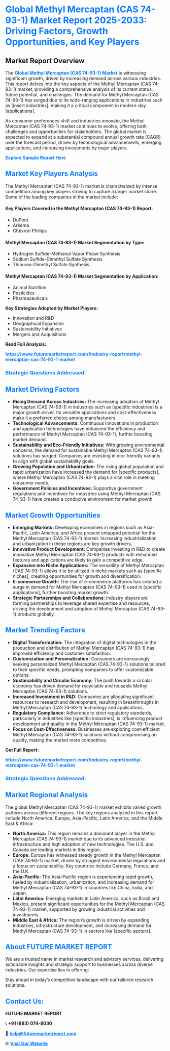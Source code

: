 <h1 style="color: #007BFF;">Global Methyl Mercaptan (CAS 74-93-1) Market Report 2025-2033: Driving Factors, Growth Opportunities, and Key Players</h1>

<section id="overview">
<h2>Market Report Overview</h2>
<p>The <a href="https://www.futuremarketreport.com//industry-report/methyl-mercaptan-cas-74-93-1-market" style="color: #007BFF; text-decoration: none;"><strong>Global Methyl Mercaptan (CAS 74-93-1) Market</strong></a> is witnessing significant growth, driven by increasing demand across various industries. This report delves into the key aspects of the Methyl Mercaptan (CAS 74-93-1) market, providing a comprehensive analysis of its current status, future potential, and challenges. The demand for Methyl Mercaptan (CAS 74-93-1) has surged due to its wide-ranging applications in industries such as [insert industries], making it a critical component in modern-day [applications].</p>
<p>As consumer preferences shift and industries innovate, the Methyl Mercaptan (CAS 74-93-1) market continues to evolve, offering both challenges and opportunities for stakeholders. The global market is expected to expand at a substantial compound annual growth rate (CAGR) over the forecast period, driven by technological advancements, emerging applications, and increasing investments by major players.</p>
</section>

<section id="overview">
<p><a href="https://www.futuremarketreport.com//request-sample/reportId=83849" style="color: #007BFF; text-decoration: none;"><strong>Explore Sample Report Here</strong></a></p>
</section>

<section id="key-players">
<h2 style="color: #007BFF;">Market Key Players Analysis</h2>
<p>The Methyl Mercaptan (CAS 74-93-1) market is characterized by intense competition among key players striving to capture a larger market share. Some of the leading companies in the market include:</p>
<h4>Key Players Covered in the Methyl Mercaptan (CAS 74-93-1) Report:</h4>
<ul><li>DuPont</li><li>Arkema</li><li>Chevron Phillips</li></ul>
<h4>Methyl Mercaptan (CAS 74-93-1) Market Segmentation by Type:</h4>
<ul><li>Hydrogen Sulfide-Methanol Vapor Phase Synthesis</li><li>Sodium Sulfide-Dimethyl Sulfate Synthesis</li><li>Thiourea-Dimethyl Sulfate Synthesis</li></ul>

<h4>Methyl Mercaptan (CAS 74-93-1) Market Segmentation by Application:</h4>
<ul><li>Animal Nutrition</li><li>Pesticides</li><li>Pharmaceuticals</li></ul>
<p><strong>Key Strategies Adopted by Market Players:</strong></p>
<ul>
<li>Innovation and R&D</li>
<li>Geographical Expansion</li>
<li>Sustainability Initiatives</li>
<li>Mergers and Acquisitions</li>
</ul>
</section>

<section>
<p><strong>Read Full Analysis: </strong></p><a href="https://www.futuremarketreport.com//industry-report/methyl-mercaptan-cas-74-93-1-market" style="color: #007BFF; text-decoration: none;"><strong>https://www.futuremarketreport.com//industry-report/methyl-mercaptan-cas-74-93-1-market</strong></a>
<h3 style="color: #007BFF;">Strategic Questions Addressed:</h3>
</section>

<section id="driving-factors">
<h2 style="color: #007BFF;">Market Driving Factors</h2>
<ul>
<li><strong>Rising Demand Across Industries:</strong> The increasing adoption of Methyl Mercaptan (CAS 74-93-1) in industries such as [specific industries] is a major growth driver. Its versatile applications and cost-effectiveness make it a preferred choice among manufacturers.</li>
<li><strong>Technological Advancements:</strong> Continuous innovations in production and application technologies have enhanced the efficiency and performance of Methyl Mercaptan (CAS 74-93-1), further boosting market demand.</li>
<li><strong>Sustainability and Eco-Friendly Initiatives:</strong> With growing environmental concerns, the demand for sustainable Methyl Mercaptan (CAS 74-93-1) solutions has surged. Companies are investing in eco-friendly variants to align with global sustainability goals.</li>
<li><strong>Growing Population and Urbanization:</strong> The rising global population and rapid urbanization have increased the demand for [specific products], where Methyl Mercaptan (CAS 74-93-1) plays a vital role in meeting consumer needs.</li>
<li><strong>Government Policies and Incentives:</strong> Supportive government regulations and incentives for industries using Methyl Mercaptan (CAS 74-93-1) have created a conducive environment for market growth.</li>
</ul>
</section>

<section id="growth-opportunities">
<h2 style="color: #007BFF;">Market Growth Opportunities</h2>
<ul>
<li><strong>Emerging Markets:</strong> Developing economies in regions such as Asia-Pacific, Latin America, and Africa present untapped potential for the Methyl Mercaptan (CAS 74-93-1) market. Increasing industrialization and urbanization in these regions are key growth drivers.</li>
<li><strong>Innovative Product Development:</strong> Companies investing in R&D to create innovative Methyl Mercaptan (CAS 74-93-1) products with enhanced features and applications are likely to gain a competitive edge.</li>
<li><strong>Expansion into Niche Applications:</strong> The versatility of Methyl Mercaptan (CAS 74-93-1) allows it to be utilized in niche markets such as [specific niches], creating opportunities for growth and diversification.</li>
<li><strong>E-commerce Growth:</strong> The rise of e-commerce platforms has created a surge in demand for Methyl Mercaptan (CAS 74-93-1) used in [specific applications], further boosting market growth.</li>
<li><strong>Strategic Partnerships and Collaborations:</strong> Industry players are forming partnerships to leverage shared expertise and resources, driving the development and adoption of Methyl Mercaptan (CAS 74-93-1) products globally.</li>
</ul>
</section>

<section id="trending-factors">
<h2 style="color: #007BFF;">Market Trending Factors</h2>
<ul>
<li><strong>Digital Transformation:</strong> The integration of digital technologies in the production and distribution of Methyl Mercaptan (CAS 74-93-1) has improved efficiency and customer satisfaction.</li>
<li><strong>Customization and Personalization:</strong> Consumers are increasingly seeking personalized Methyl Mercaptan (CAS 74-93-1) solutions tailored to their specific needs, prompting companies to offer customizable options.</li>
<li><strong>Sustainability and Circular Economy:</strong> The push towards a circular economy has driven demand for recyclable and reusable Methyl Mercaptan (CAS 74-93-1) solutions.</li>
<li><strong>Increased Investment in R&D:</strong> Companies are allocating significant resources to research and development, resulting in breakthroughs in Methyl Mercaptan (CAS 74-93-1) technology and applications.</li>
<li><strong>Regulatory Compliance:</strong> Adherence to strict regulatory standards, particularly in industries like [specific industries], is influencing product development and quality in the Methyl Mercaptan (CAS 74-93-1) market.</li>
<li><strong>Focus on Cost-Effectiveness:</strong> Businesses are exploring cost-efficient Methyl Mercaptan (CAS 74-93-1) solutions without compromising on quality, making the market more competitive.</li>
</ul>
</section>

<section>
<p><strong>Get Full Report: </strong></p><a href="https://www.futuremarketreport.com//industry-report/methyl-mercaptan-cas-74-93-1-market" style="color: #007BFF; text-decoration: none;"><strong>https://www.futuremarketreport.com//industry-report/methyl-mercaptan-cas-74-93-1-market</strong></a>
<h3 style="color: #007BFF;">Strategic Questions Addressed:</h3>
</section>


<section id="regional-analysis">
<h2 style="color: #007BFF;">Market Regional Analysis</h2>
<p>The global Methyl Mercaptan (CAS 74-93-1) market exhibits varied growth patterns across different regions. The key regions analyzed in this report include North America, Europe, Asia-Pacific, Latin America, and the Middle East & Africa:</p>
<ul>
<li><strong>North America:</strong> This region remains a dominant player in the Methyl Mercaptan (CAS 74-93-1) market due to its advanced industrial infrastructure and high adoption of new technologies. The U.S. and Canada are leading markets in this region.</li>
<li><strong>Europe:</strong> Europe has witnessed steady growth in the Methyl Mercaptan (CAS 74-93-1) market, driven by stringent environmental regulations and a focus on sustainability. Key countries include Germany, France, and the U.K.</li>
<li><strong>Asia-Pacific:</strong> The Asia-Pacific region is experiencing rapid growth, fueled by industrialization, urbanization, and increasing demand for Methyl Mercaptan (CAS 74-93-1) in countries like China, India, and Japan.</li>
<li><strong>Latin America:</strong> Emerging markets in Latin America, such as Brazil and Mexico, present significant opportunities for the Methyl Mercaptan (CAS 74-93-1) market, supported by growing industrial activities and investments.</li>
<li><strong>Middle East & Africa:</strong> The region’s growth is driven by expanding industries, infrastructure development, and increasing demand for Methyl Mercaptan (CAS 74-93-1) in sectors like [specific sectors].</li>
</ul>
</section>

<footer>
<h2 style="color: #007BFF;">About FUTURE MARKET REPORT</h2>
<p>We are a trusted name in market research and advisory services, delivering actionable insights and strategic support to businesses across diverse industries. Our expertise lies in offering:</p>

<p>Stay ahead in today’s competitive landscape with our tailored research solutions.</p>

<h2 style="color: #007BFF;">Contact Us:</h2>
<p><strong>FUTURE MARKET REPORT</strong></p>
<p>📞 <strong>+91 (883) 074-8030</strong></p>
<p>📧 <strong><a href="mailto:help@futuremarketreport.com" style="color: #007BFF;">help@futuremarketreport.com</a></strong></p>
<p>🌐 <strong><a href="https://www.futuremarketreport.com/" style="color: #007BFF;">Visit Our Website</a></strong></p>
</footer>